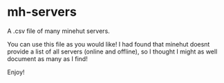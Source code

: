 # mh-servers

A .csv file of many minehut servers.

You can use this file as you would like! I had found that minehut doesnt provide a list of all servers (online and offline), so I thought I might as well document as many as I find!

Enjoy!
